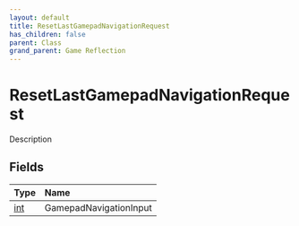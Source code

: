 ```yaml
---
layout: default
title: ResetLastGamepadNavigationRequest
has_children: false
parent: Class
grand_parent: Game Reflection
---
```

# ResetLastGamepadNavigationRequest
Description 

## Fields
| Type | Name |
|:-------------|:--------------|
| [int](/game-reflection/enums/int.md) | GamepadNavigationInput |
